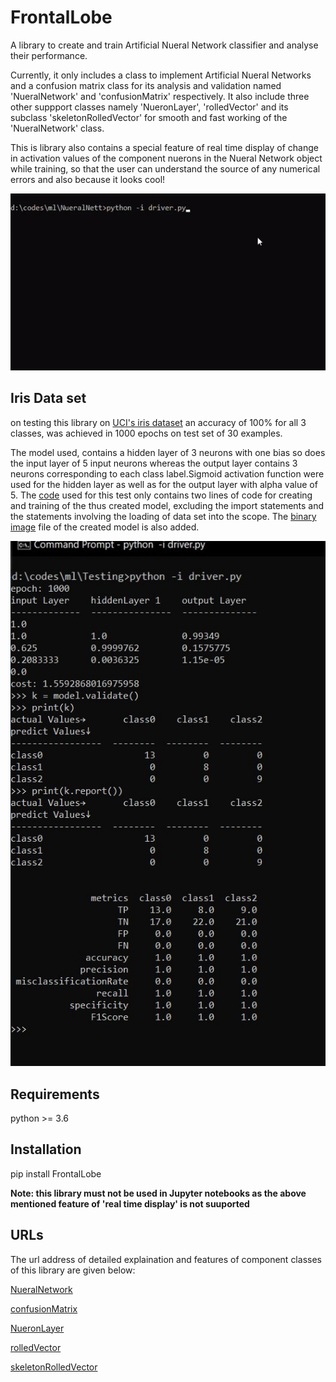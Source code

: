 # FrontalLobe

A library to create and train Artificial Nueral Network classifier and analyse their performance.

Currently, it only includes a class to implement Artificial Nueral Networks and a confusion matrix class for its analysis 
and validation named 'NueralNetwork' and 'confusionMatrix' respectively. It also include three other suppport classes namely
'NueronLayer', 'rolledVector' and its subclass 'skeletonRolledVector' for smooth and fast working of the 'NueralNetwork' class.

This is library also contains a special feature of real
time display of change in activation values of the component nuerons in the Nueral Network object while training, so that the user can understand the source of any numerical errors and also because it looks cool!

![](https://github.com/Achyut-sudo/FrontalLobe/blob/main/nn.gif)

## Iris Data set 

on testing this library on [UCI's iris dataset](https://archive.ics.uci.edu/ml/datasets/iris) an accuracy of 100% for all 3 classes, was  achieved in 1000 epochs on test set of 30 examples.


The model used, contains a hidden layer of 3 neurons with one bias so does the input layer of 5 input neurons whereas the output layer contains 3 neurons  corresponding to each class label.Sigmoid activation function were used for the hidden layer as well as for the output layer with alpha value of 5. The [code](https://github.com/Achyut-sudo/FrontalLobe/blob/main/driver.py) used for this test only contains two lines of code for creating and training of the thus created model, excluding the import statements and the statements involving the loading of data set into the scope. The [binary image](https://github.com/Achyut-sudo/FrontalLobe/blob/main/nnTrue) file of the created model is also added.


![](https://github.com/Achyut-sudo/FrontalLobe/blob/main/irisTest2.jpg)





## Requirements 

python >= 3.6

## Installation

pip install FrontalLobe



**Note: this library must not be used in Jupyter notebooks as the above mentioned feature of 'real time display' is not suuported**
## URLs

The url address of detailed explaination and features of component classes of this library are given below:

[NueralNetwork](https://github.com/Achyut-sudo/FrontalLobe/blob/main/NueralNetwork.md)

[confusionMatrix](https://github.com/Achyut-sudo/FrontalLobe/blob/main/confusionMatrix.md)

[NueronLayer](https://github.com/Achyut-sudo/FrontalLobe/blob/main/NueronLayer.md)

[rolledVector](https://github.com/Achyut-sudo/FrontalLobe/blob/main/rolledVector.md)

[skeletonRolledVector](https://github.com/Achyut-sudo/FrontalLobe/blob/main/skeletonRolledVector.md)







